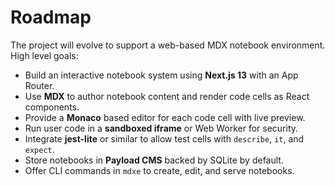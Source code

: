 # Roadmap

The project will evolve to support a web-based MDX notebook environment. High level goals:

- Build an interactive notebook system using **Next.js 13** with an App Router.
- Use **MDX** to author notebook content and render code cells as React components.
- Provide a **Monaco** based editor for each code cell with live preview.
- Run user code in a **sandboxed iframe** or Web Worker for security.
- Integrate **jest-lite** or similar to allow test cells with `describe`, `it`, and `expect`.
- Store notebooks in **Payload CMS** backed by SQLite by default.
- Offer CLI commands in `mdxe` to create, edit, and serve notebooks.
